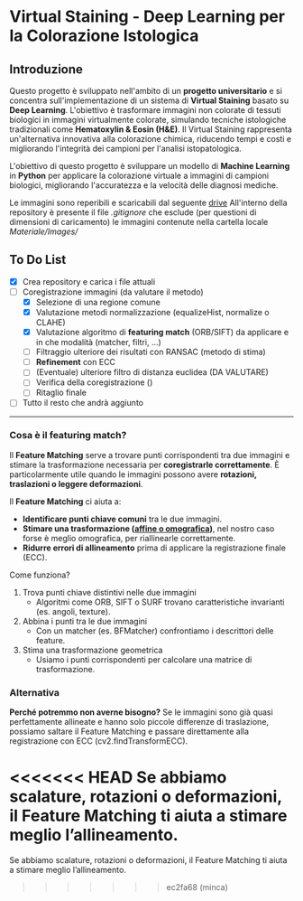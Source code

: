 # Virtual Staining - Deep Learning per la Colorazione Istologica
## Introduzione
Questo progetto è sviluppato nell'ambito di un **progetto universitario** e si concentra sull'implementazione di un sistema di **Virtual Staining** basato su **Deep Learning**. L'obiettivo è trasformare immagini non colorate di tessuti biologici in immagini virtualmente colorate, simulando tecniche istologiche tradizionali come **Hematoxylin & Eosin (H&E)**. Il Virtual Staining rappresenta un'alternativa innovativa alla colorazione chimica, riducendo tempi e costi e migliorando l'integrità dei campioni per l'analisi istopatologica.

L'obiettivo di questo progetto è sviluppare un modello di **Machine Learning** in **Python** per applicare la colorazione virtuale a immagini di campioni biologici, migliorando l'accuratezza e la velocità delle diagnosi mediche.

Le immagini sono reperibili e scaricabili dal seguente [drive](https://drive.google.com/drive/folders/1IXghZigB_MtO467T4DVMgGQ_lThMao8I?usp=sharing)
All'interno della repository è presente il file _.gitignore_ che esclude (per questioni di dimensioni di caricamento) le immagini contenute nella cartella locale _Materiale/Images/_  

## To Do List
- [x] Crea repository e carica i file attuali
- [ ] Coregistrazione immagini (da valutare il metodo)
	- [X] Selezione di una regione comune
	- [x] Valutazione metodi normalizzazione (equalizeHist, normalize o CLAHE)
	- [x] Valutazione algoritmo di **featuring match** (ORB/SIFT) da applicare e in che modalità (matcher, filtri, ...)
	- [ ] Filtraggio ulteriore dei risultati con RANSAC (metodo di stima)
	- [ ] **Refinement** con ECC
	- [ ] (Eventuale) ulteriore filtro di distanza euclidea (DA VALUTARE)
	- [ ] Verifica della coregistrazione ()
	- [ ] Ritaglio finale
- [ ] Tutto il resto che andrà aggiunto

---
### Cosa è il featuring match?
Il **Feature Matching** serve a trovare punti corrispondenti tra due immagini e stimare la trasformazione necessaria per **coregistrarle correttamente**. È particolarmente utile quando le immagini possono avere **rotazioni, traslazioni o leggere deformazioni**.

Il **Feature Matching** ci aiuta a:
- **Identificare punti chiave comuni** tra le due immagini.
- **Stimare una trasformazione ([affine o omografica](https://aimagelab.ing.unimore.it/didattica/corsi/eia09/materiale/1%29%20dispense/6_eia_trasformazionispaziali.pdf))**, nel nostro caso forse è meglio omografica, per riallinearle correttamente.
- **Ridurre errori di allineamento** prima di applicare la registrazione finale (ECC).

Come funziona?
1. Trova punti chiave distintivi nelle due immagini
	- Algoritmi come ORB, SIFT o SURF trovano caratteristiche invarianti (es. angoli, texture).
2. Abbina i punti tra le due immagini
	- Con un matcher (es. BFMatcher) confrontiamo i descrittori delle feature.
3. Stima una trasformazione geometrica
	- Usiamo i punti corrispondenti per calcolare una matrice di trasformazione.

### Alternativa
**Perché potremmo non averne bisogno?**
Se le immagini sono già quasi perfettamente allineate e hanno solo piccole differenze di traslazione, possiamo saltare il Feature Matching e passare direttamente alla registrazione con ECC (cv2.findTransformECC).

<<<<<<< HEAD
Se abbiamo scalature, rotazioni o deformazioni, il Feature Matching ti aiuta a stimare meglio l’allineamento.
=======
Se abbiamo scalature, rotazioni o deformazioni, il Feature Matching ti aiuta a stimare meglio l’allineamento.
>>>>>>> ec2fa68 (minca)
